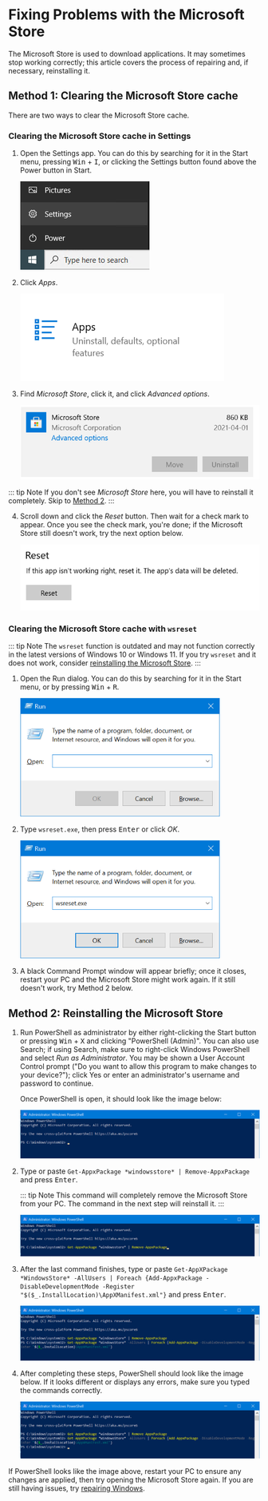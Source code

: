 # Fixing Problems with the Microsoft Store

The Microsoft Store is used to download applications. It may sometimes stop working correctly; this article covers the process of repairing and, if necessary, reinstalling it.

## Method 1: Clearing the Microsoft Store cache

There are two ways to clear the Microsoft Store cache. 

### Clearing the Microsoft Store cache in Settings

1. Open the Settings app. You can do this by searching for it in the Start menu, pressing <kbd>Win</kbd> + <kbd>I</kbd>, or clicking the Settings button found above the Power button in Start.

    ![](./img/fixing-microsoft-store/opensettings.png)

2. Click *Apps*.

    ![](./img/fixing-microsoft-store/apps.png)

3. Find *Microsoft Store*, click it, and click *Advanced options*.

    ![](./img/fixing-microsoft-store/microsoftstore.png)

::: tip Note
If you don't see *Microsoft Store* here, you will have to reinstall it completely. Skip to [Method 2](#method-2-reinstalling-the-microsoft-store).
:::

4. Scroll down and click the *Reset* button. Then wait for a check mark to appear. Once you see the check mark, you're done; if the Microsoft Store still doesn't work, try the next option below.

    ![](./img/fixing-microsoft-store/resetmicrosoftstore.png)

### Clearing the Microsoft Store cache with `wsreset`

::: tip Note
The `wsreset` function is outdated and may not function correctly in the latest versions of Windows 10 or Windows 11. If you try `wsreset` and it does not work, consider [reinstalling the Microsoft Store](#method-2-reinstalling-the-microsoft-store).
:::

1. Open the Run dialog. You can do this by searching for it in the Start menu, or by pressing <kbd>Win</kbd> + <kbd>R</kbd>.

    <img src="./img/fixing-microsoft-store/run.png" width=400px>

2. Type `wsreset.exe`, then press <kbd>Enter</kbd> or click *OK*.

    <img src="./img/fixing-microsoft-store/wsreset.png" width=400px>

3. A black Command Prompt window will appear briefly; once it closes, restart your PC and the Microsoft Store might work again. If it still doesn't work, try Method 2 below.

## Method 2: Reinstalling the Microsoft Store

1. Run PowerShell as administrator by either right-clicking the Start button or pressing <kbd>Win</kbd> + <kbd>X</kbd> and clicking "PowerShell (Admin)". You can also use Search; if using Search, make sure to right-click Windows PowerShell and select *Run as Administrator*. You may be shown a User Account Control prompt ("Do you want to allow this program to make changes to your device?"); click Yes or enter an administrator's username and password to continue.

    Once PowerShell is open, it should look like the image below:

    ![](./img/fixing-microsoft-store/powershell.png)

2. Type or paste `Get-AppxPackage *windowsstore* | Remove-AppxPackage` and press <kbd>Enter</kbd>.

    ::: tip Note
    This command will completely remove the Microsoft Store from your PC. The command in the next step will reinstall it.
    :::

    ![](./img/fixing-microsoft-store/removingmicrosoftstore.png)

3. After the last command finishes, type or paste `Get-AppXPackage *WindowsStore* -AllUsers | Foreach {Add-AppxPackage -DisableDevelopmentMode -Register "$($_.InstallLocation)\AppXManifest.xml"}` and press <kbd>Enter</kbd>.

    ![](./img/fixing-microsoft-store/installingmicrosoftstore.png)

4. After completing these steps, PowerShell should look like the image below. If it looks different or displays any errors, make sure you typed the commands correctly.

    ![](./img/fixing-microsoft-store/afterinstallingmicrosoftstore.png)

If PowerShell looks like the image above, restart your PC to ensure any changes are applied, then try opening the Microsoft Store again. If you are still having issues, try [repairing Windows](https://msft.chat/wiki/using-the-media-creation-tool.html#method-1-repairing-an-existing-installation).
